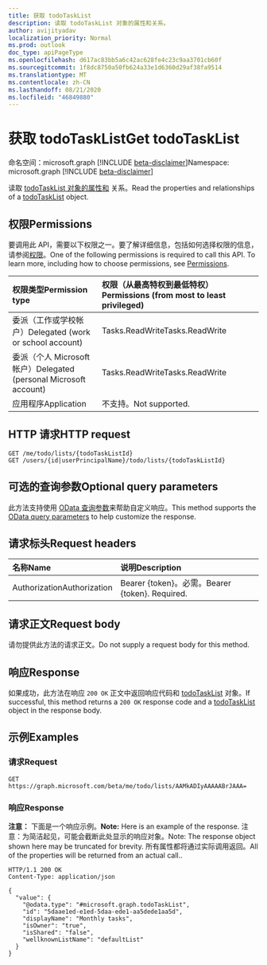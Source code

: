 ```yaml
---
title: 获取 todoTaskList
description: 读取 todoTaskList 对象的属性和关系。
author: avijityadav
localization_priority: Normal
ms.prod: outlook
doc_type: apiPageType
ms.openlocfilehash: d617ac83bb5a6c42ac628fe4c23c9aa3701cb60f
ms.sourcegitcommit: 1f8dc8750a50fb624a33e1d6360d29af38fa9514
ms.translationtype: MT
ms.contentlocale: zh-CN
ms.lasthandoff: 08/21/2020
ms.locfileid: "46849880"
---
```

# <a name="get-todotasklist"></a><span data-ttu-id="56d6e-103">获取 todoTaskList</span><span class="sxs-lookup"><span data-stu-id="56d6e-103">Get todoTaskList</span></span>
<span data-ttu-id="56d6e-104">命名空间：microsoft.graph [!INCLUDE [beta-disclaimer](../../includes/beta-disclaimer.md)]</span><span class="sxs-lookup"><span data-stu-id="56d6e-104">Namespace: microsoft.graph [!INCLUDE [beta-disclaimer](../../includes/beta-disclaimer.md)]</span></span>

<span data-ttu-id="56d6e-105">读取 [todoTaskList 对象的属性和](../resources/todotasklist.md) 关系。</span><span class="sxs-lookup"><span data-stu-id="56d6e-105">Read the properties and relationships of a [todoTaskList](../resources/todotasklist.md) object.</span></span>

## <a name="permissions"></a><span data-ttu-id="56d6e-106">权限</span><span class="sxs-lookup"><span data-stu-id="56d6e-106">Permissions</span></span>
<span data-ttu-id="56d6e-p101">要调用此 API，需要以下权限之一。要了解详细信息，包括如何选择权限的信息，请参阅[权限](/graph/permissions-reference)。</span><span class="sxs-lookup"><span data-stu-id="56d6e-p101">One of the following permissions is required to call this API. To learn more, including how to choose permissions, see [Permissions](/graph/permissions-reference).</span></span>

|<span data-ttu-id="56d6e-109">权限类型</span><span class="sxs-lookup"><span data-stu-id="56d6e-109">Permission type</span></span>|<span data-ttu-id="56d6e-110">权限（从最高特权到最低特权）</span><span class="sxs-lookup"><span data-stu-id="56d6e-110">Permissions (from most to least privileged)</span></span>|
|:---|:---|
|<span data-ttu-id="56d6e-111">委派（工作或学校帐户）</span><span class="sxs-lookup"><span data-stu-id="56d6e-111">Delegated (work or school account)</span></span>|<span data-ttu-id="56d6e-112">Tasks.ReadWrite</span><span class="sxs-lookup"><span data-stu-id="56d6e-112">Tasks.ReadWrite</span></span>|
|<span data-ttu-id="56d6e-113">委派（个人 Microsoft 帐户）</span><span class="sxs-lookup"><span data-stu-id="56d6e-113">Delegated (personal Microsoft account)</span></span>|<span data-ttu-id="56d6e-114">Tasks.ReadWrite</span><span class="sxs-lookup"><span data-stu-id="56d6e-114">Tasks.ReadWrite</span></span>|
|<span data-ttu-id="56d6e-115">应用程序</span><span class="sxs-lookup"><span data-stu-id="56d6e-115">Application</span></span>|<span data-ttu-id="56d6e-116">不支持。</span><span class="sxs-lookup"><span data-stu-id="56d6e-116">Not supported.</span></span>|

## <a name="http-request"></a><span data-ttu-id="56d6e-117">HTTP 请求</span><span class="sxs-lookup"><span data-stu-id="56d6e-117">HTTP request</span></span>

<!-- {
  "blockType": "ignored"
}
-->
``` http
GET /me/todo/lists/{todoTaskListId}
GET /users/{id|userPrincipalName}/todo/lists/{todoTaskListId}
```

## <a name="optional-query-parameters"></a><span data-ttu-id="56d6e-118">可选的查询参数</span><span class="sxs-lookup"><span data-stu-id="56d6e-118">Optional query parameters</span></span>
<span data-ttu-id="56d6e-119">此方法支持使用 [OData 查询参数](/graph/query-parameters)来帮助自定义响应。</span><span class="sxs-lookup"><span data-stu-id="56d6e-119">This method supports the [OData query parameters](/graph/query-parameters) to help customize the response.</span></span>

## <a name="request-headers"></a><span data-ttu-id="56d6e-120">请求标头</span><span class="sxs-lookup"><span data-stu-id="56d6e-120">Request headers</span></span>
|<span data-ttu-id="56d6e-121">名称</span><span class="sxs-lookup"><span data-stu-id="56d6e-121">Name</span></span>|<span data-ttu-id="56d6e-122">说明</span><span class="sxs-lookup"><span data-stu-id="56d6e-122">Description</span></span>|
|:---|:---|
|<span data-ttu-id="56d6e-123">Authorization</span><span class="sxs-lookup"><span data-stu-id="56d6e-123">Authorization</span></span>|<span data-ttu-id="56d6e-p102">Bearer {token}。必需。</span><span class="sxs-lookup"><span data-stu-id="56d6e-p102">Bearer {token}. Required.</span></span>|

## <a name="request-body"></a><span data-ttu-id="56d6e-126">请求正文</span><span class="sxs-lookup"><span data-stu-id="56d6e-126">Request body</span></span>
<span data-ttu-id="56d6e-127">请勿提供此方法的请求正文。</span><span class="sxs-lookup"><span data-stu-id="56d6e-127">Do not supply a request body for this method.</span></span>

## <a name="response"></a><span data-ttu-id="56d6e-128">响应</span><span class="sxs-lookup"><span data-stu-id="56d6e-128">Response</span></span>

<span data-ttu-id="56d6e-129">如果成功，此方法在响应 `200 OK` 正文中返回响应代码和 [todoTaskList](../resources/todotasklist.md) 对象。</span><span class="sxs-lookup"><span data-stu-id="56d6e-129">If successful, this method returns a `200 OK` response code and a [todoTaskList](../resources/todotasklist.md) object in the response body.</span></span>

## <a name="examples"></a><span data-ttu-id="56d6e-130">示例</span><span class="sxs-lookup"><span data-stu-id="56d6e-130">Examples</span></span>

### <a name="request"></a><span data-ttu-id="56d6e-131">请求</span><span class="sxs-lookup"><span data-stu-id="56d6e-131">Request</span></span>
<!-- {
  "blockType": "request",
  "sampleKeys": ["AAMkADIyAAAAABrJAAA="],
  "name": "get_todotasklist"
}
-->
``` http
GET https://graph.microsoft.com/beta/me/todo/lists/AAMkADIyAAAAABrJAAA=
```


### <a name="response"></a><span data-ttu-id="56d6e-132">响应</span><span class="sxs-lookup"><span data-stu-id="56d6e-132">Response</span></span>
<span data-ttu-id="56d6e-133">**注意：** 下面是一个响应示例。</span><span class="sxs-lookup"><span data-stu-id="56d6e-133">**Note:** Here is an example of the response.</span></span> <span data-ttu-id="56d6e-134">注意：为简洁起见，可能会截断此处显示的响应对象。</span><span class="sxs-lookup"><span data-stu-id="56d6e-134">Note: The response object shown here may be truncated for brevity.</span></span> <span data-ttu-id="56d6e-135">所有属性都将通过实际调用返回。</span><span class="sxs-lookup"><span data-stu-id="56d6e-135">All of the properties will be returned from an actual call..</span></span>
<!-- {
  "blockType": "response",
  "truncated": true,
  "@odata.type": "microsoft.graph.todoTaskList"
}
-->
``` http
HTTP/1.1 200 OK
Content-Type: application/json

{
  "value": {
    "@odata.type": "#microsoft.graph.todoTaskList",
    "id": "5daae1ed-e1ed-5daa-ede1-aa5dede1aa5d",
    "displayName": "Monthly tasks",
    "isOwner": "true",
    "isShared": "false",
    "wellknownListName": "defaultList"
  }
}
```

